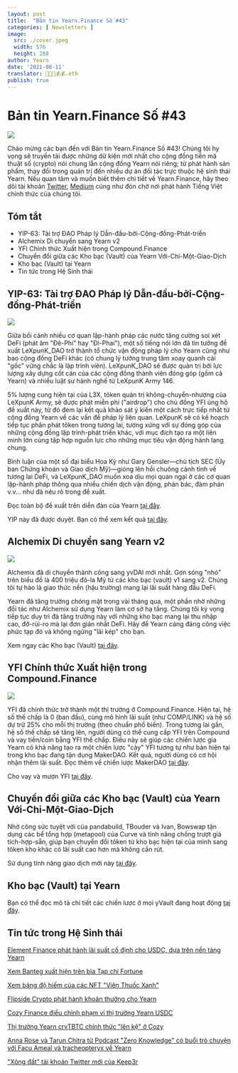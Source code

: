 ```yaml
---
layout: post
title:  "Bản tin Yearn.Finance Số #43"
categories: [ Newsletters ]
image:
  src: ./cover.jpeg
  width: 576
  height: 288
author: Yearn
date: '2021-08-11'
translator: 🤖💵💵💰💰.eth
publish: true
---
```


# Bản tin Yearn.Finance Số #43

![](https://i.imgur.com/mD1d7Nv.png)

Chào mừng các bạn đến với Bản tin Yearn.Finance Số #43! Chúng tôi hy vọng sẽ truyền tải được những dữ kiện mới nhất cho cộng đồng tiền mã thuật số (crypto) nói chung lẫn cộng đồng Yearn nói riêng; từ phát hành sản phẩm, thay đổi trong quản trị đến nhiều dự án đối tác trực thuộc hệ sinh thái Yearn. Nếu quan tâm và muốn biết thêm chi tiết về Yearn.Finance, hãy theo dõi tài khoản [Twitter](https://twitter.com/iearnfinance), [Medium](https://medium.com/iearn) cũng như đón chờ nơi phát hành Tiếng Việt chính thức của chúng tôi.

## **Tóm tắt**

- YIP-63: Tài trợ ĐAO Pháp lý Dẫn-đầu-bởi-Cộng-đồng-Phát-triển
- Alchemix Di chuyển sang Yearn v2
- YFI Chính thức Xuất hiện trong Compound.Finance
- Chuyển đổi giữa các Kho bạc (Vault) của Yearn Với-Chỉ-Một-Giao-Dịch
- Kho bạc (Vault) tại Yearn
- Tin tức trong Hệ Sinh thái

## **YIP-63: Tài trợ ĐAO Pháp lý Dẫn-đầu-bởi-Cộng-đồng-Phát-triển**

![](/_newsletters/Yearn-Finance-Newsletter-43/image2.jpg)

Giữa bối cảnh nhiều cơ quan lập-hành pháp các nước tăng cường soi xét DeFi (phát âm "Đê-Phi" hay "Đì-Phai"), một số tiếng nói lớn đã tin tưởng đề xuất LeXpunK_DAO trở thành tổ chức vận động pháp lý cho Yearn cũng như bao cộng đồng DeFi khác (có chung lý tưởng trung tâm xoay quanh cái "gốc" vững chắc là lập trình viên). LeXpunK_DAO sẽ được quản trị bởi lực lượng xây dựng cốt cán của các cộng đồng thành viên đóng góp (gồm cả Yearn) và nhiều luật sư hành nghề từ LeXpunK&nbsp;Army&nbsp;146.

5% lượng cung hiện tại của L3X, tôken quản trị không-chuyển-nhượng của LeXpunK&nbsp;Army, sẽ được phát miễn phí ("airdrop") cho chủ đồng YFI ủng hộ đề xuất này, từ đó đem lại kết quả khảo sát ý kiến một cách trực tiếp nhất từ cộng đồng Yearn về các vấn đề pháp lý liên quan. LeXpunK sẽ có kế hoạch tiếp tục phân phát tôken trong tương lai, tương xứng với sự đóng góp của những cộng đồng lập trình-phát triển khác, với mục đích tạo ra một liên minh lớn cùng tập hợp nguồn lực cho những mục tiêu vận động hành lang chung.

Bình luận của một số đại biểu Hoa Kỳ như Gary&nbsp;Gensler—chủ tịch SEC (Ủy ban Chứng khoán và Giao dịch Mỹ)—gióng lên hồi chuông cảnh tỉnh về tương lai DeFi, và LeXpunK_DAO muốn xoa dịu mọi quan ngại ở các cơ quan lập-hành pháp thông qua nhiều chiến dịch vận động, phản bác, đàm phán v.v... như đã nêu rõ trong đề xuất.

Đọc toàn bộ đề xuất trên diễn đàn của Yearn [tại đây](https://gov.yearn.finance/t/yip-63-fund-builder-first-legal-activism-dao/11280).

YIP này đã được duyệt. Bạn có thể xem kết quả [tại đây](https://gov.yearn.finance/t/proposal-fund-builder-first-legal-activism-dao/11280).

## **Alchemix Di chuyển sang Yearn v2**

![](/_newsletters/Yearn-Finance-Newsletter-43/image3.jpg)

Alchemix đã di chuyển thành công sang yvDAI mới nhất. Gợn sóng "nhỏ" trên biểu đồ là 400 triệu đô-la Mỹ từ các kho bạc (vault) v1 sang v2. Chúng tôi tự hào là giao thức nền (hậu trường) mang lại lãi suất hàng đầu DeFi.

Yearn đã tăng trưởng chóng mặt trong vài tháng qua, một phần nhờ những đối tác như Alchemix sử dụng Yearn làm cơ sở hạ tầng. Chúng tôi kỳ vọng tiếp tục duy trì đà tăng trưởng này với những kho bạc mang lại thu nhập cao, đỡ-rủi-ro mà lại đơn giản nhất DeFi. Hãy để Yearn cáng đáng công việc phức tạp đó và không ngừng "lãi kép" cho bạn.

Xem ngay các Kho bạc (Vault) [tại đây](https://yearn.finance/vaults).

## **YFI Chính thức Xuất hiện trong Compound.Finance**

![](/_newsletters/Yearn-Finance-Newsletter-43/image4.jpg)

YFI đã chính thức trở thành một thị trường ở Compound.Finance. Hiện tại, hệ số thế chấp là 0 (ban đầu), cùng mô hình lãi suất (như COMP/LINK) và hệ số dự trữ 25% cho mỗi thị trường (theo chuẩn phổ biến). Trong tương lai gần, hệ số thế chấp sẽ tăng lên, người dùng có thể cung cấp YFI trên Compound và vay tiền/coin bằng YFI thế chấp. Điều này sẽ giúp các chiến lược gia Yearn có khả năng tạo ra một chiến lược "cày" YFI tương tự như bản hiện tại trong kho bạc đang tận dụng MakerDAO. Kết quả, người dùng có cơ hội nhận thêm lãi suất. Đọc thêm về chiến lược MakerDAO [tại đây](https://yearn.fi/invest/0xE14d13d8B3b85aF791b2AADD661cDBd5E6097Db1).

Cho vay và mượn YFI [tại đây](https://app.compound.finance/).

## **Chuyển đổi giữa các Kho bạc (Vault) của Yearn Với-Chỉ-Một-Giao-Dịch**

Nhờ công sức tuyệt vời của pandabuild, TBouder và Ivan, Bowswap tận dụng các bể tổng hợp (metapool) của Curve và tính năng chống trượt giá tích-hợp-sẵn, giúp bạn chuyển đổi tôken từ kho bạc hiện tại của mình sang tôken kho khác có lãi suất cao hơn mà không cần rút.

Sử dụng tính năng giao dịch mới này [tại đây](https://bowswap.finance/).

## **Kho bạc (Vault) tại Yearn**

Bạn có thể đọc mô tả chi tiết các chiến lược ở mọi yVault đang hoạt động [tại đây](https://medium.com/yearn-state-of-the-vaults/the-vaults-at-yearn-9237905ffed3).

## **Tin tức trong Hệ Sinh thái**

[Element Finance phát hành lãi suất cố định cho USDC, dựa trên nền tảng Yearn](https://twitter.com/element_fi/status/1422934199284215810?s=20)

[Xem Banteg xuất hiện trên bìa Tạp chí Fortune](https://twitter.com/FortuneMagazine/status/1420803860336152577)

[Xem bảng độ hiếm của các NFT "Viên Thuốc Xanh"](https://github.com/banteg/blue-pill#rarity-table)

[Flipside Crypto phát hành khoản thưởng cho Yearn](https://twitter.com/BmurrayFlipside/status/1421147576674422788)

[Cozy Finance điều chỉnh phạm vi thị trường Yearn USDC](https://twitter.com/cozyfinance/status/1422226784674664453)

[Thị trường Yearn crvTBTC chính thức "lên kệ" ở Cozy](https://twitter.com/cozyfinance/status/1422633897490223107)

[Anna Rose và Tarun Chitra từ Podcast "Zero Knowledge" có buổi trò chuyện với Facu Ameal và tracheopteryx về Yearn](https://www.zeroknowledge.fm/192)

["Xông đất" tài khoản Twitter mới của Keep3r](https://twitter.com/thekeep3r)